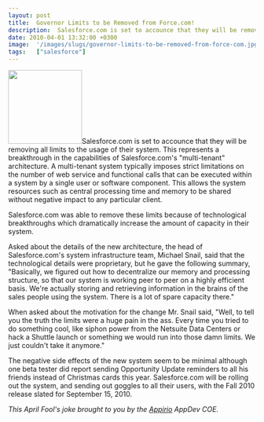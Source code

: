 ```yaml
---
layout: post
title:  Governor Limits to be Removed from Force.com!
description:  Salesforce.com is set to accounce that they will be removing all limits to the usage of their system. This represents a breakthrough in the capabilities of Salesforce.coms multi-tenant architecture. A multi-tenant system typically imposes strict limitations on the number of web service and functional calls that can be executed within a system by a single user or software component. This allows the system resources such as central processing time and memory to be shared without negative impact t
date: 2010-04-01 13:32:00 +0300
image:  '/images/slugs/governor-limits-to-be-removed-from-force-com.jpg'
tags:   ["salesforce"]
---
```

<p style="clear: both"><a href="http://res.cloudinary.com/blog-jeffdouglas-com/image/upload/v1400399340/spring10-logo_c3jyun.png"><img src="http://res.cloudinary.com/blog-jeffdouglas-com/image/upload/c_crop,h_175,w_175,x_12,y_0/h_150,w_150/v1400399340/spring10-logo_c3jyun.png" alt="" title="spring10-logo.png" width="150" height="150" class="alignleft size-thumbnail wp-image-2027" /></a>Salesforce.com is set to accounce that they will be removing all limits to the usage of their system. This represents a breakthrough in the capabilities of Salesforce.com's "multi-tenant" architecture. A multi-tenant system typically imposes strict limitations on the number of web service and functional calls that can be executed within a system by a single user or software component. This allows the system resources such as central processing time and memory to be shared without negative impact to any particular client. </p><p style="clear: both">Salesforce.com was able to remove these limits because of technological breakthroughs which dramatically increase the amount of capacity in their system. </p><p style="clear: both">Asked about the details of the new architecture, the head of Salesforce.com's system infrastructure team, Michael Snail, said that the technological details were proprietary, but he gave the following summary, "Basically, we figured out how to decentralize our memory and processing structure, so that our system is working peer to peer on a highly efficient basis. We're actually storing and retrieving information in the brains of the sales people using the system. There is a lot of spare capacity there." </p><p style="clear: both">When asked about the motivation for the change Mr. Snail said, "Well, to tell you the truth the limits were a huge pain in the ass. Every time you tried to do something cool, like siphon power from the Netsuite Data Centers or hack a Shuttle launch or something we would run into those damn limits. We just couldn't take it anymore." </p><p style="clear: both">The negative side effects of the new system seem to be minimal although one beta tester did report sending Opportunity Update reminders to all his friends instead of Christmas cards this year. Salesforce.com will be rolling out the system, and sending out goggles to all their users, with the Fall 2010 release slated for September 15, 2010.</p><p style="clear: both"><em>This April Fool's joke brought to you by the <a href="http://www.appirio.com">Appirio</a> AppDev COE.</em></p><br class="final-break" style="clear: both" />
